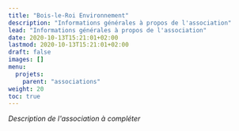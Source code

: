 ```yaml
---
title: "Bois-le-Roi Environnement"
description: "Informations générales à propos de l'association"
lead: "Informations générales à propos de l'association"
date: 2020-10-13T15:21:01+02:00
lastmod: 2020-10-13T15:21:01+02:00
draft: false
images: []
menu:
  projets:
    parent: "associations"
weight: 20
toc: true
---
```


*Description de l'association à compléter*